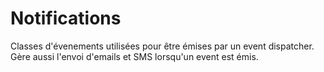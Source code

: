 # Notifications

Classes d'évenements utilisées pour être émises par un event dispatcher.
Gère aussi l'envoi d'emails et SMS lorsqu'un event est émis.
